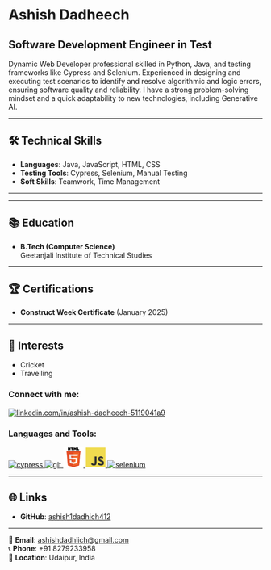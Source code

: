 # Ashish Dadheech

## Software Development Engineer in Test

Dynamic Web Developer professional skilled in Python, Java, and testing frameworks like Cypress and Selenium. Experienced in designing and executing test scenarios to identify and resolve algorithmic and logic errors, ensuring software quality and reliability. I have a strong problem-solving mindset and a quick adaptability to new technologies, including Generative AI.

---

## 🛠 Technical Skills
- **Languages**: Java, JavaScript, HTML, CSS
- **Testing Tools**: Cypress, Selenium, Manual Testing
- **Soft Skills**: Teamwork, Time Management

---
---

## 📚 Education
- **B.Tech (Computer Science)**  
  Geetanjali Institute of Technical Studies

---

## 🏆 Certifications
- **Construct Week Certificate** (January 2025)


---

## 🌟 Interests
- Cricket
- Travelling
<h3 align="left">Connect with me:</h3>
<p align="left">
<a href="https://linkedin.com/in/linkedin.com/in/ashish-dadheech-5119041a9" target="blank"><img align="center" src="https://raw.githubusercontent.com/rahuldkjain/github-profile-readme-generator/master/src/images/icons/Social/linked-in-alt.svg" alt="linkedin.com/in/ashish-dadheech-5119041a9" height="30" width="40" /></a>
</p>

<h3 align="left">Languages and Tools:</h3>
<p align="left"> <a href="https://www.cypress.io" target="_blank" rel="noreferrer"> <img src="https://raw.githubusercontent.com/simple-icons/simple-icons/6e46ec1fc23b60c8fd0d2f2ff46db82e16dbd75f/icons/cypress.svg" alt="cypress" width="40" height="40"/> </a> <a href="https://git-scm.com/" target="_blank" rel="noreferrer"> <img src="https://www.vectorlogo.zone/logos/git-scm/git-scm-icon.svg" alt="git" width="40" height="40"/> </a> <a href="https://www.w3.org/html/" target="_blank" rel="noreferrer"> <img src="https://raw.githubusercontent.com/devicons/devicon/master/icons/html5/html5-original-wordmark.svg" alt="html5" width="40" height="40"/> </a> <a href="https://developer.mozilla.org/en-US/docs/Web/JavaScript" target="_blank" rel="noreferrer"> <img src="https://raw.githubusercontent.com/devicons/devicon/master/icons/javascript/javascript-original.svg" alt="javascript" width="40" height="40"/> </a> <a href="https://www.selenium.dev" target="_blank" rel="noreferrer"> <img src="https://raw.githubusercontent.com/detain/svg-logos/780f25886640cef088af994181646db2f6b1a3f8/svg/selenium-logo.svg" alt="selenium" width="40" height="40"/> </a> </p>

---

## 🌐 Links
- **GitHub**: [ashish1dadhich412](https://github.com/ashish1dadhich412)  

---

📧 **Email**: [ashishdadhiich@gmail.com](mailto:ashishdadhiich@gmail.com)  
📞 **Phone**: +91 8279233958  
📍 **Location**: Udaipur, India


